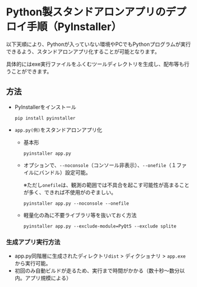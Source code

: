 # Python製スタンドアロンアプリのデプロイ手順（PyInstaller）

以下天順により、Pythonが入っていない環境やPCでもPythonプログラムが実行できるよう、スタンドアロンアプリ化することが可能となります。

具体的にはexe実行ファイルをふくむツールディレクトリを生成し、配布等も行うことができます。

## 方法

- PyInstallerをインストール

    ```
    pip install pyinstaller
    ```

- `app.py(例)`をスタンドアロンアプリ化

  - 基本形

    ```
    pyinstaller app.py
    ```

  - オプションで、`--noconsole`（コンソール非表示）、`--onefile`（１ファイルにバンドル）設定可能。

    ※ただし`onefile`は、観測の範囲では不具合を起こす可能性が高まることが多く、できれば不使用がのぞましい。

    ```
    pyinstaller app.py --noconsole --onefile
    ```

  - 軽量化の為に不要ライブラリ等を抜いておく方法

    ```
    pyinstaller app.py --exclude-module=PyQt5 --exclude splite
    ```

### 生成アプリ実行方法

- app.py同階層に生成されたディレクトリ`dist` > ディクショナリ > `app.exe` から実行可能。
- 初回のみ自動ビルドが走るため、実行まで時間がかかる（数十秒～数分以内。アプリ規模による）
